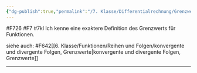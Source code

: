 ```yaml
---
{"dg-publish":true,"permalink":"/7. Klasse/Differentialrechnung/Grenzwert exakter/"}
---
```


#F726 #F7 #7kl
Ich kenne eine exaktere Definition des Grenzwerts für Funktionen.

siehe auch:
#F642[[6. Klasse/Funktionen/Reihen und Folgen/konvergente und divergente Folgen, Grenzwerte\|konvergente und divergente Folgen, Grenzwerte]]
___
